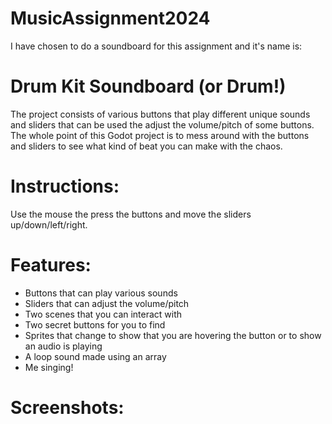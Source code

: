 # MusicAssignment2024
I have chosen to do a soundboard for this assignment and it's name is:
# Drum Kit Soundboard (or Drum!)
The project consists of various buttons that play different unique sounds and sliders that can be used the adjust the volume/pitch of some buttons.
The whole point of this Godot project is to mess around with the buttons and sliders to see what kind of beat you can make with the chaos.
# Instructions:
Use the mouse the press the buttons and move the sliders up/down/left/right.

# Features:
- Buttons that can play various sounds
- Sliders that can adjust the volume/pitch
- Two scenes that you can interact with
- Two secret buttons for you to find
- Sprites that change to show that you are hovering the button or to show an audio is playing
- A loop sound made using an array
- Me singing!

# Screenshots:


